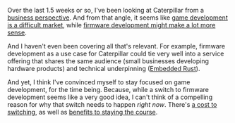 Over the last 1.5 weeks or so, I've been looking at Caterpillar from a
[business perspective](/daily/2024-10-22). And from that angle, it seems like
[game development is a difficult market](/daily/2024-10-29), while
[firmware development might make a lot more sense](/daily/2024-10-31).

And I haven't even been covering all that's relevant. For example, firmware
development as a use case for Caterpillar could tie very well into a service
offering that shares the same audience (small businesses developing hardware
products) and technical underpinning
([Embedded Rust](https://www.rust-lang.org/what/embedded)).

And yet, I think I've convinced myself to stay focused on game development, for
the time being. Because, while a switch to firmware development seems like a
very good idea, I can't think of a compelling reason for why that switch needs
to happen _right now_. There's [a cost to switching](/daily/2024-10-26), as well
as [benefits to staying the course](/daily/2024-10-27).

